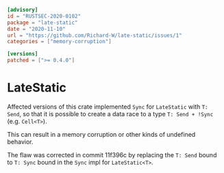 ```toml
[advisory]
id = "RUSTSEC-2020-0102"
package = "late-static"
date = "2020-11-10"
url = "https://github.com/Richard-W/late-static/issues/1"
categories = ["memory-corruption"]

[versions]
patched = [">= 0.4.0"]
```

# LateStatic

Affected versions of this crate implemented `Sync` for `LateStatic` with `T: Send`, so that it is possible to create a data race to a type `T: Send + !Sync` (e.g. `Cell<T>`).

This can result in a memory corruption or other kinds of undefined behavior.

The flaw was corrected in commit 11f396c by replacing the `T: Send` bound to `T: Sync` bound in the `Sync` impl for `LateStatic<T>`.
